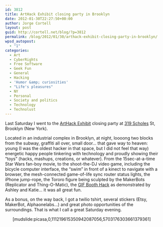 ```yaml
---
id: 3812
title: ArtHack Exhibit closing party in Brooklyn
date: 2012-01-30T22:27:50+00:00
author: Jorge Cortell
layout: post
guid: http://cortell.net/blog/?p=3812
permalink: /blog/2012/01/30/arthack-exhibit-closing-party-in-brooklyn/
wpsd_autopost:
  - "1"
categories:
  - Art
  - CyberRights
  - Free Software
  - Geek Fun
  - General
  - Hacking
  - 'Humor &amp; curiosities'
  - "Life's pleasures"
  - NY
  - Personal
  - Society and politics
  - Technology
  - Technolust
---
```

Last Saturday I went to the <a title="http://arthackday.net/319scholes/" href="http://arthackday.net/319scholes/" target="_blank">ArtHack Exhibit</a> closing party at <a title="http://319scholes.org/art-hack-day/" href="http://319scholes.org/art-hack-day/" target="_blank">319 Scholes</a> St, Brooklyn (New York).

Located in an industrial complex in Brooklyn, at night, loooong two blocks from the subway, graffiti all over, small door&#8230; that gave way to heaven: young (I was the oldest hacker in that space, but I did not feel that way) energetic happy people tinkering with technology and proudly showing their &#8220;toys&#8221; (hacks, mashups, creations, or whatever). From the 15sec-at-a-time Star Wars fan-boy movie, to the shoot-the-DJ video game, including the bicycle computer interface, the &#8220;swim&#8221; in front of a kinect to navigate with a browser, the mesh-connected game-of-life sync router status lights, the iPhone jump-rope, the Tororo figure being sculpted by the MakerBots (Replicator and Thing-O-Matic), the <a title="http://gif.ahprojects.com/" href="http://gif.ahprojects.com/" target="_blank">GIF Booth Hack</a> as demonstrated by Ashley and Katie&#8230; it was all great fun.

As a bonus, on the way back, I got a twilio tshirt, several stickers (Etsy, MakerBot, Alphaonelabs&#8230;) and great photo opportunities of the surroundings. That is what I call a great Saturday evening.

<p style="text-align: center">
  [mudslide:picasa,0,111219615350942087056,5703176303661379361]
</p>